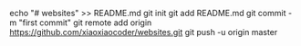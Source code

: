 echo "# websites" >> README.md
git init
git add README.md
git commit -m "first commit"
git remote add origin https://github.com/xiaoxiaocoder/websites.git
git push -u origin master
